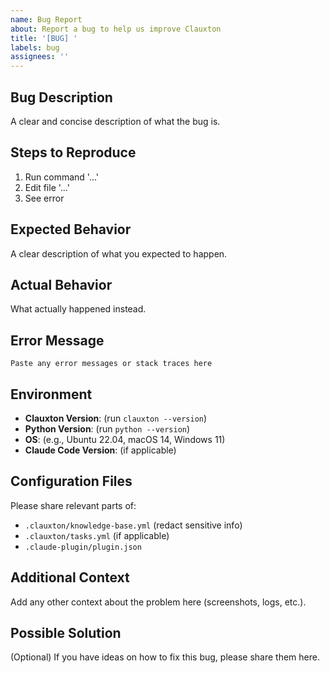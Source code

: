 ```yaml
---
name: Bug Report
about: Report a bug to help us improve Clauxton
title: '[BUG] '
labels: bug
assignees: ''
---
```


## Bug Description

A clear and concise description of what the bug is.

## Steps to Reproduce

1. Run command '...'
2. Edit file '...'
3. See error

## Expected Behavior

A clear description of what you expected to happen.

## Actual Behavior

What actually happened instead.

## Error Message

```
Paste any error messages or stack traces here
```

## Environment

- **Clauxton Version**: (run `clauxton --version`)
- **Python Version**: (run `python --version`)
- **OS**: (e.g., Ubuntu 22.04, macOS 14, Windows 11)
- **Claude Code Version**: (if applicable)

## Configuration Files

Please share relevant parts of:
- `.clauxton/knowledge-base.yml` (redact sensitive info)
- `.clauxton/tasks.yml` (if applicable)
- `.claude-plugin/plugin.json`

## Additional Context

Add any other context about the problem here (screenshots, logs, etc.).

## Possible Solution

(Optional) If you have ideas on how to fix this bug, please share them here.
